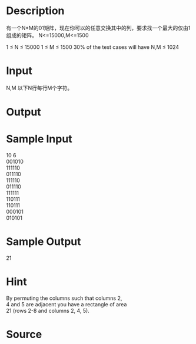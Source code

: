 
# Description

<div class="content">有一个N*M的01矩阵，现在你可以的任意交换其中的列，要求找一个最大的仅由1组成的矩阵。
N&lt;=15000,M&lt;=1500

1 ≤ N ≤ 15000 
1 ≤ M ≤ 1500 
30% of the test cases will have N,M ≤ 1024 </div>

# Input

<div class="content">N,M
以下N行每行M个字符。
</div>

# Output

<div class="content"></div>

# Sample Input

<div class="content"><span class="sampledata">10 6 <br/>
001010 <br/>
111110 <br/>
011110 <br/>
111110 <br/>
011110 <br/>
111111 <br/>
110111 <br/>
110111 <br/>
000101 <br/>
010101 </span></div>

# Sample Output

<div class="content"><span class="sampledata">21</span></div>

# Hint

<div class="content"><p>By permuting the columns such that columns 2, <br/>
4 and 5 are adjacent you have a rectangle of area <br/>
21 (rows 2-8 and columns 2, 4, 5). <br/>
</p></div>

# Source

<div class="content"><p><a href="problemset.php?search="></a></p></div>

